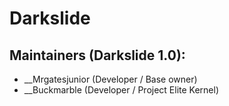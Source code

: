 Darkslide
===========

Maintainers (Darkslide 1.0):
-----------------------------
* __Mrgatesjunior (Developer / Base owner)
* __Buckmarble (Developer / Project Elite Kernel)

